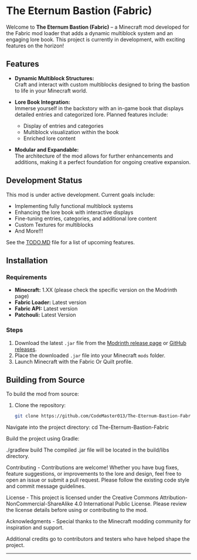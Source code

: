 # The Eternum Bastion (Fabric)

Welcome to **The Eternum Bastion (Fabric)** – a Minecraft mod developed for the Fabric mod loader that adds a dynamic multiblock system and an engaging lore book. This project is currently in development, with exciting features on the horizon!

## Features

- **Dynamic Multiblock Structures:**  
  Craft and interact with custom multiblocks designed to bring the bastion to life in your Minecraft world.

- **Lore Book Integration:**  
  Immerse yourself in the backstory with an in-game book that displays detailed entries and categorized lore. Planned features include:
  - Display of entries and categories
  - Multiblock visualization within the book
  - Enriched lore content

- **Modular and Expandable:**  
  The architecture of the mod allows for further enhancements and additions, making it a perfect foundation for ongoing creative expansion.

## Development Status

This mod is under active development. Current goals include:
- Implementing fully functional multiblock systems
- Enhancing the lore book with interactive displays
- Fine-tuning entries, categories, and additional lore content
- Custom Textures for multiblocks
- And More!!!

See the [TODO.MD](TODO.MD) file for a list of upcoming features.

## Installation

### Requirements
- **Minecraft:** 1.XX (please check the specific version on the Modrinth page)
- **Fabric Loader:** Latest version
- **Fabric API:** Latest version
- **Patchouli:** Latest Version

### Steps
1. Download the latest `.jar` file from the [Modrinth release page](https://modrinth.com/project/the-eternum-bastion) or [GitHub releases](#).
2. Place the downloaded `.jar` file into your Minecraft `mods` folder.
3. Launch Minecraft with the Fabric Or Quilt profile.

## Building from Source

To build the mod from source:
1. Clone the repository:
   ```bash
   git clone https://github.com/CodeMaster013/The-Eternum-Bastion-Fabric.git
   
Navigate into the project directory:
cd The-Eternum-Bastion-Fabric

Build the project using Gradle:

./gradlew build
The compiled .jar file will be located in the build/libs directory.

Contributing - 
Contributions are welcome! Whether you have bug fixes, feature suggestions, or improvements to the lore and design, feel free to open an issue or submit a pull request. Please follow the existing code style and commit message guidelines.

License - 
This project is licensed under the Creative Commons Attribution-NonCommercial-ShareAlike 4.0 International Public License. Please review the license details before using or contributing to the mod.

Acknowledgments - 
Special thanks to the Minecraft modding community for inspiration and support.

Additional credits go to contributors and testers who have helped shape the project.

---
